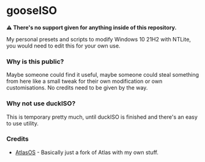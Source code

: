 # gooseISO
**⚠ There's no support given for anything inside of this repository.**

My personal presets and scripts to modify Windows 10 21H2 with NTLite, you would need to edit this for your own use.

### Why is this public?
Maybe someone could find it useful, maybe someone could steal something from here like a small tweak for their own modification or own customisations. No credits need to be given by the way.

### Why not use duckISO?
This is temporary pretty much, until duckISO is finished and there's an easy to use utility.

### Credits
- [AtlasOS](https://github.com/Atlas-OS/Atlas) - Basically just a fork of Atlas with my own stuff.
